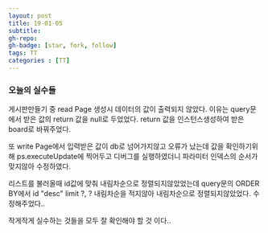 ```yaml
---
layout: post
title: 19-01-05 
subtitle: 
gh-repo: 
gh-badge: [star, fork, follow]
tags: TT
categories : [TT]
---
```


### 오늘의 실수들 

게시판만들기 중 read Page 생성시 데이터의 값이 출력되지 않았다.
이유는 query문에서 받은 값의 return 값을 null로 두었었다.
return 값을 인스턴스생성하여 받은 board로 바꿔주었다.

또 write Page에서 입력받은 값이 db로 넘어가지않고 오류가 났는데 
값을 확인하기위해 ps.executeUpdate에 찍어두고 디버그를 실행하였더니
파라미터 인덱스의 순서가 맞지않아 수정하였다.

리스트를 불러올때 id값에 맞춰 내림차순으로 정렬되지않았었는데 
query문의 ORDER BY에서 id "desc" limit ?, ? 내림차순을 적지않아 내림차순으로 정렬되지않았었다.
수정해주었다..

작게작게 실수하는 것들을 모두 잘 확인해야 할 것 이다..

